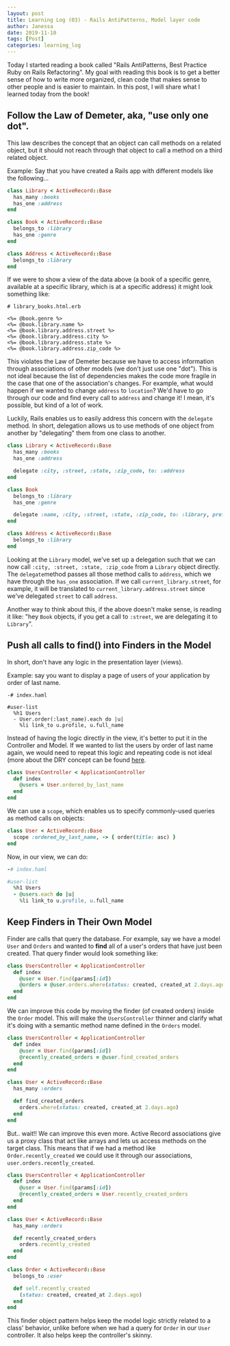 ```yaml
---
layout: post
title: Learning Log (03) - Rails AntiPatterns, Model layer code
author: Janessa
date: 2019-11-10
tags: [Post]
categories: learning_log
---
```

Today I started reading a book called "Rails AntiPatterns, Best Practice Ruby on Rails Refactoring". My goal with reading this book is to  get a better sense of how to write more organized, clean code that makes sense to other people and is easier to maintain. In this post, I will share what I learned today from the book!

## Follow the Law of Demeter, aka, "use only one dot".

This law describes the concept that an object can call methods on a related object, but it should not reach through that object to call a method on a third related object.

Example: Say that you have created a Rails app with different models like the following...

```ruby
class Library < ActiveRecord::Base
  has_many :books
  has_one :address
end

class Book < ActiveRecord::Base
  belongs_to :library
  has_one :genre
end

class Address < ActiveRecord::Base
  belongs_to :library
end
```
If we were to show a view of the data above (a book of a specific genre, available at a specific library, which is at a specific address) it might look something like:

```
# library_books.html.erb

<%= @book.genre %>
<%= @book.library.name %>
<%= @book.library.address.street %>
<%= @book.library.address.city %>
<%= @book.library.address.state %>
<%= @book.library.address.zip_code %>
```

This violates the Law of Demeter because we have to access information through associations of other models (we don't just use one "dot"). This is not ideal because the list of dependencies makes the code more fragile in the case that one of the association's changes. For example, what would happen if we wanted to change `address` to `location`? We'd have to go through our code and find every call to `address` and change it! I mean, it's possible, but kind of a lot of work. 

Luckily, Rails enables us to easily address this concern with the `delegate` method. In short, delegation allows us to use methods of one object from another by "delegating" them from one class to another. 

```ruby
class Library < ActiveRecord::Base
  has_many :books
  has_one :address

  delegate :city, :street, :state, :zip_code, to: :address
end

class Book
  belongs_to :library
  has_one :genre

  delegate :name, :city, :street, :state, :zip_code, to: :library, prefix: 'library'
end

class Address < ActiveRecord::Base
  belongs_to :library
end
```

Looking at the `Library` model, we've set up a delegation such that we can now call `:city, :street, :state, :zip_code` from a `Library` object directly. The `delegate`method passes all those method calls to `address`, which we have through the `has_one` association.  If we call `current_library.street`, for example, it will be translated to `current_library.address.street` since we've delegated `street` to call `address`. 

Another way to think about this, if the above doesn't make sense, is reading it like: "hey `Book` objects, if you get a call to `:street`, we are delegating it to `Library`". 

## Push all calls to find() into Finders in the Model

In short, don't have any logic in the presentation layer (views). 

Example: say you want to display a page of users of your application by order of last name.

```haml
-# index.haml

#user-list
  %h1 Users
  - User.order(:last_name).each do |u|
    %li link_to u.profile, u.full_name
```

Instead of having the logic directly in the view, it's better to put it in the Controller and Model. If we wanted to list the users by order of last name again, we would need to repeat this logic and repeating code is not ideal (more about the DRY concept can be found [here](https://en.wikipedia.org/wiki/Don%27t_repeat_yourself). 

```ruby
class UsersController < ApplicationController
  def index
    @users = User.ordered_by_last_name
  end
end
```
We can use a `scope`, which enables us to specify commonly-used queries as method calls on objects: 

```ruby
class User < ActiveRecord::Base
  scope :ordered_by_last_name, -> { order(title: asc) }
end
```
Now, in our view, we can do:

```ruby
-# index.haml

#user-list
  %h1 Users
  - @users.each do |u|
    %li link_to u.profile, u.full_name
```

## Keep Finders in Their Own Model
Finder are calls that query the database. For example, say we have a model `User` and `Orders` and wanted to **find** all of a user's orders that have just been created. That query finder would look something like:

```ruby
class UsersController < ApplicationController
  def index
    @user = User.find(params[:id])
    @orders = @user.orders.where(status: created, created_at 2.days.ago)
  end
end
```
We can improve this code by moving the finder (of created orders) inside the `Order` model.  This will make the `UsersController` thinner and clarify what it's doing with a semantic method name defined in the `Orders` model. 

```ruby
class UsersController < ApplicationController
  def index
    @user = User.find(params[:id])
    @recently_created_orders = @user.find_created_orders
  end 
end

class User < ActiveRecord::Base
  has_many :orders

  def find_created_orders
    orders.where(status: created, created_at 2.days.ago)
  end
end
```
But.. wait!! We can improve this even more. Active Record associations give us a proxy class that act like arrays and lets us access methods on the target class. This means that if we had a method like `Order.recently_created` we could use it through our associations, `user.orders.recently_created`. 

```ruby
class UsersController < ApplicationController
  def index
    @user = User.find(params[:id])
    @recently_created_orders = User.recently_created_orders
  end 
end

class User < ActiveRecord::Base
  has_many :orders

  def recently_created_orders
    orders.recently_created
  end
end

class Order < ActiveRecord::Base
  belongs_to :user

  def self.recently_created
    (status: created, created_at 2.days.ago)
  end
end
 ```
This finder object pattern helps keep the model logic strictly related to a class' behavior, unlike before when we had a query for `Order` in our `User` controller. It also helps keep the controller's skinny. 
